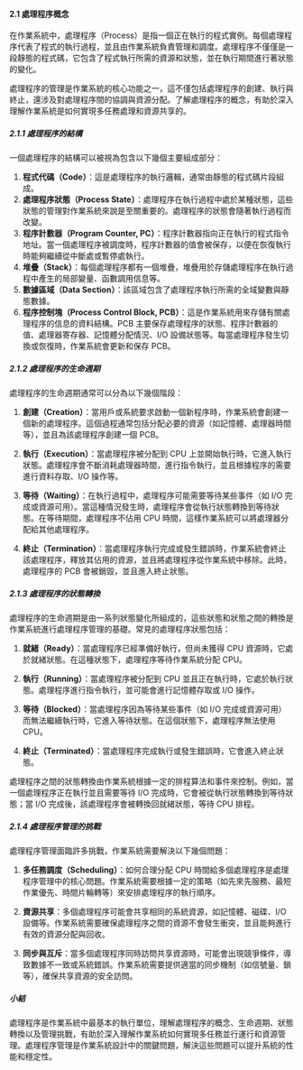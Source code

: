 #### 2.1 處理程序概念

在作業系統中，處理程序（Process）是指一個正在執行的程式實例。每個處理程序代表了程式的執行過程，並且由作業系統負責管理和調度。處理程序不僅僅是一段靜態的程式碼，它包含了程式執行所需的資源和狀態，並在執行期間進行著狀態的變化。

處理程序的管理是作業系統的核心功能之一，這不僅包括處理程序的創建、執行與終止，還涉及對處理程序間的協調與資源分配。了解處理程序的概念，有助於深入理解作業系統是如何實現多任務處理和資源共享的。

##### 2.1.1 處理程序的結構

一個處理程序的結構可以被視為包含以下幾個主要組成部分：

1. **程式代碼（Code）**：這是處理程序的執行邏輯，通常由靜態的程式碼片段組成。
2. **處理程序狀態（Process State）**：處理程序在執行過程中處於某種狀態，這些狀態的管理對作業系統來說是至關重要的。處理程序的狀態會隨著執行過程而改變。
3. **程序計數器（Program Counter, PC）**：程序計數器指向正在執行的程式指令地址。當一個處理程序被調度時，程序計數器的值會被保存，以便在恢復執行時能夠繼續從中斷處或暫停處執行。
4. **堆疊（Stack）**：每個處理程序都有一個堆疊，堆疊用於存儲處理程序在執行過程中產生的局部變量、函數調用信息等。
5. **數據區域（Data Section）**：該區域包含了處理程序執行所需的全域變數與靜態數據。
6. **程序控制塊（Process Control Block, PCB）**：這是作業系統用來存儲有關處理程序的信息的資料結構。PCB 主要保存處理程序的狀態、程序計數器的值、處理器寄存器、記憶體分配情況、I/O 設備狀態等。每當處理程序發生切換或恢復時，作業系統會更新和保存 PCB。

##### 2.1.2 處理程序的生命週期

處理程序的生命週期通常可以分為以下幾個階段：

1. **創建（Creation）**：當用戶或系統要求啟動一個新程序時，作業系統會創建一個新的處理程序。這個過程通常包括分配必要的資源（如記憶體、處理器時間等），並且為該處理程序創建一個 PCB。
   
2. **執行（Execution）**：當處理程序被分配到 CPU 上並開始執行時，它進入執行狀態。處理程序會不斷消耗處理器時間，進行指令執行，並且根據程序的需要進行資料存取、I/O 操作等。

3. **等待（Waiting）**：在執行過程中，處理程序可能需要等待某些事件（如 I/O 完成或資源可用）。當這種情況發生時，處理程序會從執行狀態轉換到等待狀態。在等待期間，處理程序不佔用 CPU 時間，這樣作業系統可以將處理器分配給其他處理程序。

4. **終止（Termination）**：當處理程序執行完成或發生錯誤時，作業系統會終止該處理程序，釋放其佔用的資源，並且將處理程序從作業系統中移除。此時，處理程序的 PCB 會被銷毀，並且進入終止狀態。

##### 2.1.3 處理程序的狀態轉換

處理程序的生命週期是由一系列狀態變化所組成的，這些狀態和狀態之間的轉換是作業系統進行處理程序管理的基礎。常見的處理程序狀態包括：

1. **就緒（Ready）**：當處理程序已經準備好執行，但尚未獲得 CPU 資源時，它處於就緒狀態。在這種狀態下，處理程序等待作業系統分配 CPU。
   
2. **執行（Running）**：當處理程序被分配到 CPU 並且正在執行時，它處於執行狀態。處理程序進行指令執行，並可能會進行記憶體存取或 I/O 操作。

3. **等待（Blocked）**：當處理程序因為等待某些事件（如 I/O 完成或資源可用）而無法繼續執行時，它進入等待狀態。在這個狀態下，處理程序無法使用 CPU。

4. **終止（Terminated）**：當處理程序完成執行或發生錯誤時，它會進入終止狀態。

處理程序之間的狀態轉換由作業系統根據一定的排程算法和事件來控制。例如，當一個處理程序正在執行並且需要等待 I/O 完成時，它會被從執行狀態轉換到等待狀態；當 I/O 完成後，該處理程序會被轉換回就緒狀態，等待 CPU 排程。

##### 2.1.4 處理程序管理的挑戰

處理程序管理面臨許多挑戰，作業系統需要解決以下幾個問題：

1. **多任務調度（Scheduling）**：如何合理分配 CPU 時間給多個處理程序是處理程序管理中的核心問題。作業系統需要根據一定的策略（如先來先服務、最短作業優先、時間片輪轉等）來安排處理程序的執行順序。

2. **資源共享**：多個處理程序可能會共享相同的系統資源，如記憶體、磁碟、I/O 設備等。作業系統需要確保處理程序之間的資源不會發生衝突，並且能夠進行有效的資源分配與回收。

3. **同步與互斥**：當多個處理程序同時訪問共享資源時，可能會出現競爭條件，導致數據不一致或系統錯誤。作業系統需要提供適當的同步機制（如信號量、鎖等），確保共享資源的安全訪問。

##### 小結

處理程序是作業系統中最基本的執行單位，理解處理程序的概念、生命週期、狀態轉換以及管理挑戰，有助於深入理解作業系統如何實現多任務並行運行和資源管理。處理程序管理是作業系統設計中的關鍵問題，解決這些問題可以提升系統的性能和穩定性。
